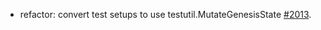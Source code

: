* refactor: convert test setups to use testutil.MutateGenesisState [#2013](https://github.com/provenance-io/provenance/issues/2013).
